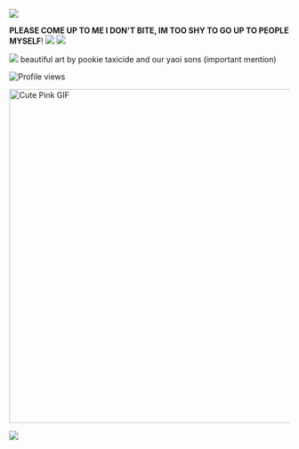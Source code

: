 ![](https://files.catbox.moe/8filwg.png)


**PLEASE COME UP TO ME I DON'T BITE, IM TOO SHY TO GO UP TO PEOPLE MYSELF**!
![](https://files.catbox.moe/fg68ie.webp)
![](https://app.filemail.com/d/wexegojqckhmvya)



![](https://files.catbox.moe/f79sjq.png) 
beautiful art by pookie taxicide and our yaoi sons
(important mention)

![Profile views](https://komarev.com/ghpvc/?username=2oni&color=ffcce6&style=for-the-badge&label=Profile+Views+🌸)

<img src="https://files.catbox.moe/jbz2g5.gif" alt="Cute Pink GIF" width="600"/>


![](https://files.catbox.moe/lodjpt.png)
